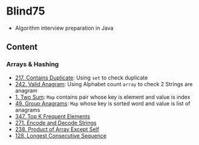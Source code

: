 # Blind75
- Algorithm interview preparation in Java

## Content
### Arrays & Hashing
- [217. Contains Duplicate](Arrays&Hashing/217.%20Contains%20Duplicate): Using `set` to check duplicate
- [242. Valid Anagram](Arrays&Hashing/242.%20Valid%20Anagram): Using Alphabet count `array` to check 2 Strings are anagram
- [1. Two Sum](Arrays&Hashing/1.%20Two%20Sum): `Map` contains pair whose key is element and value is index
- [49. Group Anagrams](Arrays&Hashing/49.%20Group%20Anagrams): `Map` whose key is sorted word and value is list of anagrams
- [347. Top K Frequent Elements](Arrays&Hashing/347.%20Top%20K%20Frequent%20Elements)
- [271. Encode and Decode Strings](Arrays&Hashing/271.%20Encode%20and%20Decode%20Strings)
- [238. Product of Array Except Self](Arrays&Hashing/238.%20Product%20of%20Array%20Except%20Self)
- [128. Longest Consecutive Sequence](Arrays&Hashing/128.%20Longest%20Consecutive%20Sequence)